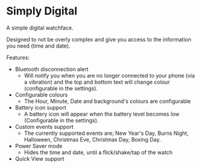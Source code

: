 # Simply Digital

A simple digital watchface.

Designed to not be overly complex and give you access to the information you need (time and date).

Features:
- Bluetooth disconnection alert
    - Will notify you when you are no longer connected to your phone (via a vibration) and the top and bottom text will change colour (configurable in the settings).
- Configurable colours
    - The Hour, Minute, Date and background's colours are configurable 
- Battery icon support
    - A battery icon will appear when the battery level becomes low (Configurable in the settings).
- Custom events support
    - The currently supported events are; New Year's Day, Burns Night, Halloween, Christmas Eve, Christmas Day, Boxing Day.
- Power Saver mode
    - Hides the time and date, until a flick/shake/tap of the watch
- Quick View support
